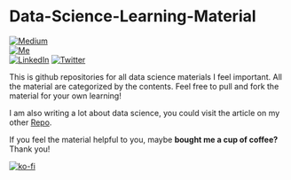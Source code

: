 # Data-Science-Learning-Material

[![Medium](https://img.shields.io/badge/Medium-12100E?style=for-the-badge&logo=medium&logoColor=white)](https://cornelliusyudhawijaya.medium.com/) 	
[![Me](https://img.shields.io/badge/website-000000?style=for-the-badge&logo=About.me&logoColor=white)](http://cornelliusyudhawijaya.com/) 	
[![LinkedIn](https://img.shields.io/badge/LinkedIn-0077B5?style=for-the-badge&logo=linkedin&logoColor=white)](https://www.linkedin.com/in/cornellius-yudha-wijaya/)
[![Twitter](https://img.shields.io/badge/Twitter-1DA1F2?style=for-the-badge&logo=twitter&logoColor=white)](https://twitter.com/CornelliusYW)

This is github repositories for all data science materials I feel important. All the material are categorized by the contents. 
Feel free to pull and fork the material for your own learning!

I am also writing a lot about data science, you could visit the article on my other [Repo](https://github.com/cornelliusyudhawijaya/Data-Science-Article).

If you feel the material helpful to you, maybe **bought me a cup of coffee?** Thank you!

[![ko-fi](https://ko-fi.com/img/githubbutton_sm.svg)](https://ko-fi.com/M4M273WKC)
